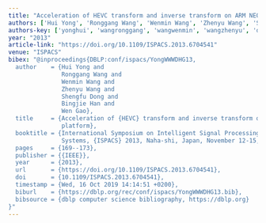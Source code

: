 ```yaml
---
title: "Acceleration of HEVC transform and inverse transform on ARM NEON platform"
authors: ['Hui Yong', 'Ronggang Wang', 'Wenmin Wang', 'Zhenyu Wang', 'Shengfu Dong', 'Bingjie Han', 'Wen Gao 0001']
authors-key: ['yonghui', 'wangronggang', 'wangwenmin', 'wangzhenyu', 'dongshengfu', 'hanbingjie', 'gaowen']
year: "2013"
article-link: "https://doi.org/10.1109/ISPACS.2013.6704541"
venue: "ISPACS"
bibex: "@inproceedings{DBLP:conf/ispacs/YongWWWDHG13,
  author    = {Hui Yong and
               Ronggang Wang and
               Wenmin Wang and
               Zhenyu Wang and
               Shengfu Dong and
               Bingjie Han and
               Wen Gao},
  title     = {Acceleration of {HEVC} transform and inverse transform on {ARM} {NEON}
               platform},
  booktitle = {International Symposium on Intelligent Signal Processing and Communication
               Systems, {ISPACS} 2013, Naha-shi, Japan, November 12-15, 2013},
  pages     = {169--173},
  publisher = {{IEEE}},
  year      = {2013},
  url       = {https://doi.org/10.1109/ISPACS.2013.6704541},
  doi       = {10.1109/ISPACS.2013.6704541},
  timestamp = {Wed, 16 Oct 2019 14:14:51 +0200},
  biburl    = {https://dblp.org/rec/conf/ispacs/YongWWWDHG13.bib},
  bibsource = {dblp computer science bibliography, https://dblp.org}
}"
---
```

